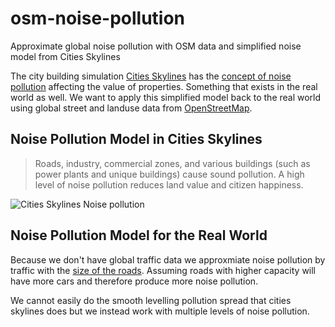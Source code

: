 # osm-noise-pollution
Approximate global noise pollution with OSM data and simplified noise model from Cities Skylines

The city building simulation [Cities Skylines](https://en.wikipedia.org/wiki/Cities:_Skylines) has the [concept of noise pollution](http://www.skylineswiki.com/Pollution#Noise_pollution)
affecting the value of properties. Something that exists in the real world as well.
We want to apply this simplified model back to the real world using global street and landuse data from [OpenStreetMap](https://openstreetmap.org).

## Noise Pollution Model in Cities Skylines

> Roads, industry, commercial zones, and various buildings (such as power plants and unique buildings) cause sound pollution. A high level of noise pollution reduces land value and citizen happiness.

![Cities Skylines Noise pollution](http://www.skylineswiki.com/images/2/2d/Noise_Pollution_Info_View_SS.png)

## Noise Pollution Model for the Real World

Because we don't have global traffic data we approxmiate noise pollution by traffic with the [size of the roads](http://wiki.openstreetmap.org/wiki/Highways). Assuming roads with higher capacity will have more cars and therefore produce more noise pollution.

We cannot easily do the smooth levelling pollution spread that cities skylines does but we instead work
with multiple levels of noise pollution.
